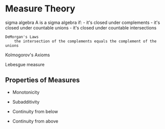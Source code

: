# Measure Theory


sigma algebra
    A is a sigma algebra if:
    - it's closed under complements
    - it's closed under countable unions
    - it's closed under countable intersections

    DeMorgan's Laws
        the intersection of the complements equals the complement of the unions

Kolmogorov's Axioms

Lebesgue measure


## Properties of Measures

- Monotonicity

- Subadditivity

- Continuity from below

- Continuity from above

